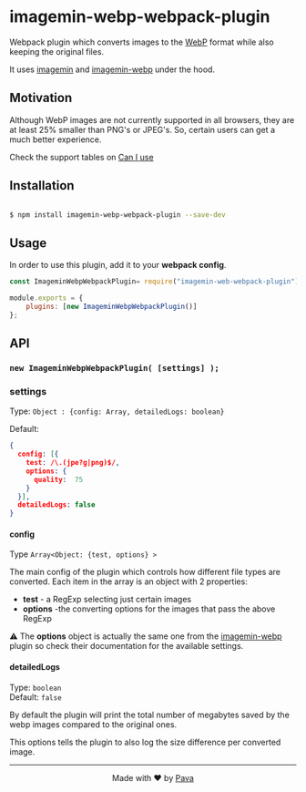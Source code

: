   

# imagemin-webp-webpack-plugin

  

Webpack plugin which converts images to the [WebP](https://developers.google.com/speed/webp/) format while also keeping the original files.


It uses [imagemin](https://www.npmjs.com/package/imagemin) and [imagemin-webp](https://www.npmjs.com/package/imagemin-webp) under the hood.

  
  

## Motivation

  

Although WebP images are not currently supported in all browsers, they are at least 25% smaller than PNG's or JPEG's. So, certain users can get a much better experience.

Check the support tables on [Can I use](https://caniuse.com/#feat=webp)

  

## Installation

  

```bash

$ npm install imagemin-webp-webpack-plugin --save-dev

```

  

## Usage

  

In order to use this plugin, add it to your **webpack config**.

  

```js
const ImageminWebpWebpackPlugin= require("imagemin-web-webpack-plugin");

module.exports = {
    plugins: [new ImageminWebpWebpackPlugin()]
};
```

  
  

## API

  

### ```new ImageminWebpWebpackPlugin( [settings] );```

  

### settings

  

Type: `Object : {config: Array, detailedLogs: boolean}`<br/>

Default:

```json
{
  config: [{
    test: /\.(jpe?g|png)$/,
    options: {
      quality:  75
    }
  }],
  detailedLogs: false
}
```

#### config
Type ```Array<Object: {test, options} >```


The main config of the plugin which controls how different file types are converted. Each item in the array is an object with 2 properties:

* **test** - a RegExp selecting just certain images
* **options** -the converting options for the images that pass the above RegExp

⚠ The **options** object is actually the same one from the [imagemin-webp](https://www.npmjs.com/package/imagemin-webp) plugin so check their documentation for the available settings.

#### detailedLogs

Type: `boolean`<br>
Default: `false`

By default the plugin will print the total number of megabytes saved by the webp images compared to the original ones.

This options tells the plugin to also log the size difference per converted image.

<hr/>

<p align="center"> Made with ❤ by <a href="https://iampava.com"> Pava </a></p>
